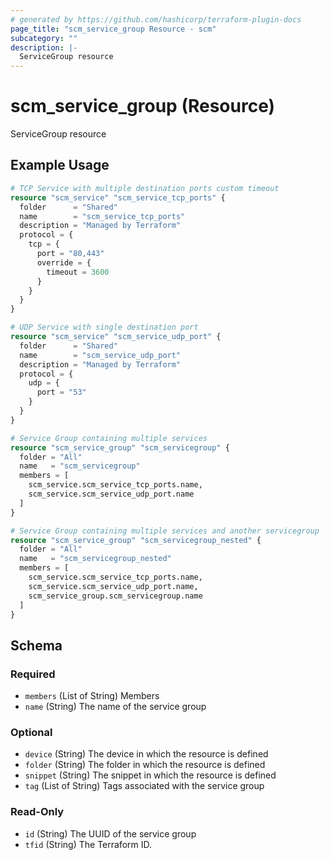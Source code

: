 ```yaml
---
# generated by https://github.com/hashicorp/terraform-plugin-docs
page_title: "scm_service_group Resource - scm"
subcategory: ""
description: |-
  ServiceGroup resource
---
```


# scm_service_group (Resource)

ServiceGroup resource

## Example Usage

```terraform
# TCP Service with multiple destination ports custom timeout
resource "scm_service" "scm_service_tcp_ports" {
  folder      = "Shared"
  name        = "scm_service_tcp_ports"
  description = "Managed by Terraform"
  protocol = {
    tcp = {
      port = "80,443"
      override = {
        timeout = 3600
      }
    }
  }
}

# UDP Service with single destination port
resource "scm_service" "scm_service_udp_port" {
  folder      = "Shared"
  name        = "scm_service_udp_port"
  description = "Managed by Terraform"
  protocol = {
    udp = {
      port = "53"
    }
  }
}

# Service Group containing multiple services
resource "scm_service_group" "scm_servicegroup" {
  folder = "All"
  name   = "scm_servicegroup"
  members = [
    scm_service.scm_service_tcp_ports.name,
    scm_service.scm_service_udp_port.name
  ]
}

# Service Group containing multiple services and another servicegroup
resource "scm_service_group" "scm_servicegroup_nested" {
  folder = "All"
  name   = "scm_servicegroup_nested"
  members = [
    scm_service.scm_service_tcp_ports.name,
    scm_service.scm_service_udp_port.name,
    scm_service_group.scm_servicegroup.name
  ]
}
```

<!-- schema generated by tfplugindocs -->
## Schema

### Required

- `members` (List of String) Members
- `name` (String) The name of the service group

### Optional

- `device` (String) The device in which the resource is defined
- `folder` (String) The folder in which the resource is defined
- `snippet` (String) The snippet in which the resource is defined
- `tag` (List of String) Tags associated with the service group

### Read-Only

- `id` (String) The UUID of the service group
- `tfid` (String) The Terraform ID.
